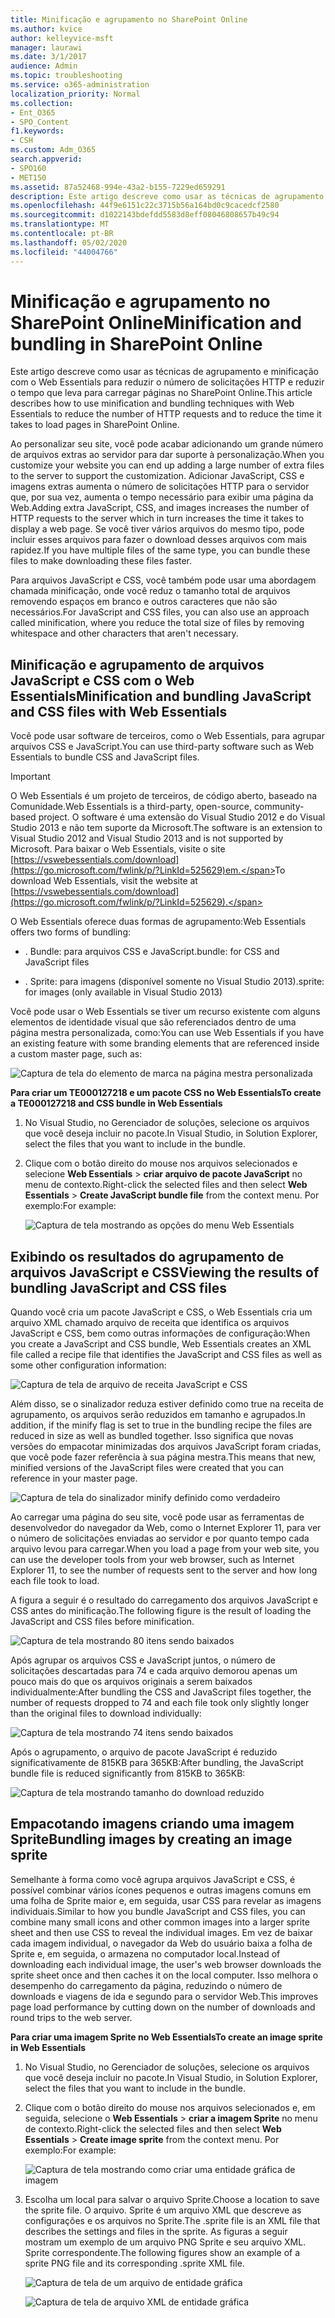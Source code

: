 ```yaml
---
title: Minificação e agrupamento no SharePoint Online
ms.author: kvice
author: kelleyvice-msft
manager: laurawi
ms.date: 3/1/2017
audience: Admin
ms.topic: troubleshooting
ms.service: o365-administration
localization_priority: Normal
ms.collection:
- Ent_O365
- SPO_Content
f1.keywords:
- CSH
ms.custom: Adm_O365
search.appverid:
- SPO160
- MET150
ms.assetid: 87a52468-994e-43a2-b155-7229ed659291
description: Este artigo descreve como usar as técnicas de agrupamento e minificação com o Web Essentials para reduzir o número de solicitações HTTP e reduzir o tempo que leva para carregar páginas no SharePoint Online.
ms.openlocfilehash: 44f9e6151c22c3715b56a164bd0c9cacedcf2580
ms.sourcegitcommit: d1022143bdefdd5583d8eff08046808657b49c94
ms.translationtype: MT
ms.contentlocale: pt-BR
ms.lasthandoff: 05/02/2020
ms.locfileid: "44004766"
---
```

# <a name="minification-and-bundling-in-sharepoint-online"></a><span data-ttu-id="f2fb6-103">Minificação e agrupamento no SharePoint Online</span><span class="sxs-lookup"><span data-stu-id="f2fb6-103">Minification and bundling in SharePoint Online</span></span>

<span data-ttu-id="f2fb6-104">Este artigo descreve como usar as técnicas de agrupamento e minificação com o Web Essentials para reduzir o número de solicitações HTTP e reduzir o tempo que leva para carregar páginas no SharePoint Online.</span><span class="sxs-lookup"><span data-stu-id="f2fb6-104">This article describes how to use minification and bundling techniques with Web Essentials to reduce the number of HTTP requests and to reduce the time it takes to load pages in SharePoint Online.</span></span>
  
<span data-ttu-id="f2fb6-105">Ao personalizar seu site, você pode acabar adicionando um grande número de arquivos extras ao servidor para dar suporte à personalização.</span><span class="sxs-lookup"><span data-stu-id="f2fb6-105">When you customize your website you can end up adding a large number of extra files to the server to support the customization.</span></span> <span data-ttu-id="f2fb6-106">Adicionar JavaScript, CSS e imagens extras aumenta o número de solicitações HTTP para o servidor que, por sua vez, aumenta o tempo necessário para exibir uma página da Web.</span><span class="sxs-lookup"><span data-stu-id="f2fb6-106">Adding extra JavaScript, CSS, and images increases the number of HTTP requests to the server which in turn increases the time it takes to display a web page.</span></span> <span data-ttu-id="f2fb6-107">Se você tiver vários arquivos do mesmo tipo, pode incluir esses arquivos para fazer o download desses arquivos com mais rapidez.</span><span class="sxs-lookup"><span data-stu-id="f2fb6-107">If you have multiple files of the same type, you can bundle these files to make downloading these files faster.</span></span>
  
<span data-ttu-id="f2fb6-108">Para arquivos JavaScript e CSS, você também pode usar uma abordagem chamada minificação, onde você reduz o tamanho total de arquivos removendo espaços em branco e outros caracteres que não são necessários.</span><span class="sxs-lookup"><span data-stu-id="f2fb6-108">For JavaScript and CSS files, you can also use an approach called minification, where you reduce the total size of files by removing whitespace and other characters that aren't necessary.</span></span>
  
## <a name="minification-and-bundling-javascript-and-css-files-with-web-essentials"></a><span data-ttu-id="f2fb6-109">Minificação e agrupamento de arquivos JavaScript e CSS com o Web Essentials</span><span class="sxs-lookup"><span data-stu-id="f2fb6-109">Minification and bundling JavaScript and CSS files with Web Essentials</span></span>

<span data-ttu-id="f2fb6-110">Você pode usar software de terceiros, como o Web Essentials, para agrupar arquivos CSS e JavaScript.</span><span class="sxs-lookup"><span data-stu-id="f2fb6-110">You can use third-party software such as Web Essentials to bundle CSS and JavaScript files.</span></span>
  
> [!IMPORTANT]
> <span data-ttu-id="f2fb6-111">O Web Essentials é um projeto de terceiros, de código aberto, baseado na Comunidade.</span><span class="sxs-lookup"><span data-stu-id="f2fb6-111">Web Essentials is a third-party, open-source, community-based project.</span></span> <span data-ttu-id="f2fb6-112">O software é uma extensão do Visual Studio 2012 e do Visual Studio 2013 e não tem suporte da Microsoft.</span><span class="sxs-lookup"><span data-stu-id="f2fb6-112">The software is an extension to Visual Studio 2012 and Visual Studio 2013 and is not supported by Microsoft.</span></span> <span data-ttu-id="f2fb6-113">Para baixar o Web Essentials, visite o site [https://vswebessentials.com/download](https://go.microsoft.com/fwlink/p/?LinkId=525629)em.</span><span class="sxs-lookup"><span data-stu-id="f2fb6-113">To download Web Essentials, visit the website at [https://vswebessentials.com/download](https://go.microsoft.com/fwlink/p/?LinkId=525629).</span></span> 
  
<span data-ttu-id="f2fb6-114">O Web Essentials oferece duas formas de agrupamento:</span><span class="sxs-lookup"><span data-stu-id="f2fb6-114">Web Essentials offers two forms of bundling:</span></span>
  
- <span data-ttu-id="f2fb6-115">. Bundle: para arquivos CSS e JavaScript</span><span class="sxs-lookup"><span data-stu-id="f2fb6-115">.bundle: for CSS and JavaScript files</span></span>
    
- <span data-ttu-id="f2fb6-116">. Sprite: para imagens (disponível somente no Visual Studio 2013)</span><span class="sxs-lookup"><span data-stu-id="f2fb6-116">.sprite: for images (only available in Visual Studio 2013)</span></span>
    
<span data-ttu-id="f2fb6-117">Você pode usar o Web Essentials se tiver um recurso existente com alguns elementos de identidade visual que são referenciados dentro de uma página mestra personalizada, como:</span><span class="sxs-lookup"><span data-stu-id="f2fb6-117">You can use Web Essentials if you have an existing feature with some branding elements that are referenced inside a custom master page, such as:</span></span>
  
![Captura de tela do elemento de marca na página mestra personalizada](media/3a6eba36-973d-482b-8556-a9394b8ba19f.png)
  
 <span data-ttu-id="f2fb6-119">**Para criar um TE000127218 e um pacote CSS no Web Essentials**</span><span class="sxs-lookup"><span data-stu-id="f2fb6-119">**To create a TE000127218 and CSS bundle in Web Essentials**</span></span>
  
1. <span data-ttu-id="f2fb6-120">No Visual Studio, no Gerenciador de soluções, selecione os arquivos que você deseja incluir no pacote.</span><span class="sxs-lookup"><span data-stu-id="f2fb6-120">In Visual Studio, in Solution Explorer, select the files that you want to include in the bundle.</span></span>
    
2. <span data-ttu-id="f2fb6-121">Clique com o botão direito do mouse nos arquivos selecionados e selecione **Web Essentials** \> **criar arquivo de pacote JavaScript** no menu de contexto.</span><span class="sxs-lookup"><span data-stu-id="f2fb6-121">Right-click the selected files and then select **Web Essentials** \> **Create JavaScript bundle file** from the context menu.</span></span> <span data-ttu-id="f2fb6-122">Por exemplo:</span><span class="sxs-lookup"><span data-stu-id="f2fb6-122">For example:</span></span> 
    
    ![Captura de tela mostrando as opções do menu Web Essentials](media/41aac84c-4538-4f78-b454-46e651f868a3.png)
  
## <a name="viewing-the-results-of-bundling-javascript-and-css-files"></a><span data-ttu-id="f2fb6-124">Exibindo os resultados do agrupamento de arquivos JavaScript e CSS</span><span class="sxs-lookup"><span data-stu-id="f2fb6-124">Viewing the results of bundling JavaScript and CSS files</span></span>

<span data-ttu-id="f2fb6-125">Quando você cria um pacote JavaScript e CSS, o Web Essentials cria um arquivo XML chamado arquivo de receita que identifica os arquivos JavaScript e CSS, bem como outras informações de configuração:</span><span class="sxs-lookup"><span data-stu-id="f2fb6-125">When you create a JavaScript and CSS bundle, Web Essentials creates an XML file called a recipe file that identifies the JavaScript and CSS files as well as some other configuration information:</span></span> 
  
![Captura de tela de arquivo de receita JavaScript e CSS](media/7ba891f8-52d8-467b-a0f6-b062dd1137a4.png)
  
<span data-ttu-id="f2fb6-127">Além disso, se o sinalizador reduza estiver definido como true na receita de agrupamento, os arquivos serão reduzidos em tamanho e agrupados.</span><span class="sxs-lookup"><span data-stu-id="f2fb6-127">In addition, if the minify flag is set to true in the bundling recipe the files are reduced in size as well as bundled together.</span></span> <span data-ttu-id="f2fb6-128">Isso significa que novas versões do empacotar minimizadas dos arquivos JavaScript foram criadas, que você pode fazer referência à sua página mestra.</span><span class="sxs-lookup"><span data-stu-id="f2fb6-128">This means that new, minified versions of the JavaScript files were created that you can reference in your master page.</span></span>
  
![Captura de tela do sinalizador minify definido como verdadeiro](media/50523af2-6412-4117-ac3d-5bd26f6d562e.png)
  
<span data-ttu-id="f2fb6-130">Ao carregar uma página do seu site, você pode usar as ferramentas de desenvolvedor do navegador da Web, como o Internet Explorer 11, para ver o número de solicitações enviadas ao servidor e por quanto tempo cada arquivo levou para carregar.</span><span class="sxs-lookup"><span data-stu-id="f2fb6-130">When you load a page from your web site, you can use the developer tools from your web browser, such as Internet Explorer 11, to see the number of requests sent to the server and how long each file took to load.</span></span>
  
<span data-ttu-id="f2fb6-131">A figura a seguir é o resultado do carregamento dos arquivos JavaScript e CSS antes do minificação.</span><span class="sxs-lookup"><span data-stu-id="f2fb6-131">The following figure is the result of loading the JavaScript and CSS files before minification.</span></span>
  
![Captura de tela mostrando 80 itens sendo baixados](media/e2df3912-1923-46e6-8cf2-3015a31554e1.png)
  
<span data-ttu-id="f2fb6-133">Após agrupar os arquivos CSS e JavaScript juntos, o número de solicitações descartadas para 74 e cada arquivo demorou apenas um pouco mais do que os arquivos originais a serem baixados individualmente:</span><span class="sxs-lookup"><span data-stu-id="f2fb6-133">After bundling the CSS and JavaScript files together, the number of requests dropped to 74 and each file took only slightly longer than the original files to download individually:</span></span>
  
![Captura de tela mostrando 74 itens sendo baixados](media/686c4387-70e8-4a74-9d45-059f33a91184.png)
  
<span data-ttu-id="f2fb6-135">Após o agrupamento, o arquivo de pacote JavaScript é reduzido significativamente de 815KB para 365KB:</span><span class="sxs-lookup"><span data-stu-id="f2fb6-135">After bundling, the JavaScript bundle file is reduced significantly from 815KB to 365KB:</span></span>
  
![Captura de tela mostrando tamanho do download reduzido](media/5e7dbd98-faff-4f68-b320-108fb252e395.png)
  
## <a name="bundling-images-by-creating-an-image-sprite"></a><span data-ttu-id="f2fb6-137">Empacotando imagens criando uma imagem Sprite</span><span class="sxs-lookup"><span data-stu-id="f2fb6-137">Bundling images by creating an image sprite</span></span>

<span data-ttu-id="f2fb6-138">Semelhante à forma como você agrupa arquivos JavaScript e CSS, é possível combinar vários ícones pequenos e outras imagens comuns em uma folha de Sprite maior e, em seguida, usar CSS para revelar as imagens individuais.</span><span class="sxs-lookup"><span data-stu-id="f2fb6-138">Similar to how you bundle JavaScript and CSS files, you can combine many small icons and other common images into a larger sprite sheet and then use CSS to reveal the individual images.</span></span> <span data-ttu-id="f2fb6-139">Em vez de baixar cada imagem individual, o navegador da Web do usuário baixa a folha de Sprite e, em seguida, o armazena no computador local.</span><span class="sxs-lookup"><span data-stu-id="f2fb6-139">Instead of downloading each individual image, the user's web browser downloads the sprite sheet once and then caches it on the local computer.</span></span> <span data-ttu-id="f2fb6-140">Isso melhora o desempenho do carregamento da página, reduzindo o número de downloads e viagens de ida e segundo para o servidor Web.</span><span class="sxs-lookup"><span data-stu-id="f2fb6-140">This improves page load performance by cutting down on the number of downloads and round trips to the web server.</span></span>
  
 <span data-ttu-id="f2fb6-141">**Para criar uma imagem Sprite no Web Essentials**</span><span class="sxs-lookup"><span data-stu-id="f2fb6-141">**To create an image sprite in Web Essentials**</span></span>
  
1. <span data-ttu-id="f2fb6-142">No Visual Studio, no Gerenciador de soluções, selecione os arquivos que você deseja incluir no pacote.</span><span class="sxs-lookup"><span data-stu-id="f2fb6-142">In Visual Studio, in Solution Explorer, select the files that you want to include in the bundle.</span></span>
    
2. <span data-ttu-id="f2fb6-143">Clique com o botão direito do mouse nos arquivos selecionados e, em seguida, selecione o **Web Essentials** \> **criar a imagem Sprite** no menu de contexto.</span><span class="sxs-lookup"><span data-stu-id="f2fb6-143">Right-click the selected files and then select **Web Essentials** \> **Create image sprite** from the context menu.</span></span> <span data-ttu-id="f2fb6-144">Por exemplo:</span><span class="sxs-lookup"><span data-stu-id="f2fb6-144">For example:</span></span> 
    
    ![Captura de tela mostrando como criar uma entidade gráfica de imagem](media/de0fe741-4ef7-4e3b-bafa-ef9f4822dac6.png)
  
3. <span data-ttu-id="f2fb6-146">Escolha um local para salvar o arquivo Sprite.</span><span class="sxs-lookup"><span data-stu-id="f2fb6-146">Choose a location to save the sprite file.</span></span> <span data-ttu-id="f2fb6-147">O arquivo. Sprite é um arquivo XML que descreve as configurações e os arquivos no Sprite.</span><span class="sxs-lookup"><span data-stu-id="f2fb6-147">The .sprite file is an XML file that describes the settings and files in the sprite.</span></span> <span data-ttu-id="f2fb6-148">As figuras a seguir mostram um exemplo de um arquivo PNG Sprite e seu arquivo XML. Sprite correspondente.</span><span class="sxs-lookup"><span data-stu-id="f2fb6-148">The following figures show an example of a sprite PNG file and its corresponding .sprite XML file.</span></span>
    
    ![Captura de tela de um arquivo de entidade gráfica](media/0876bb2a-d1b9-4169-8e95-9c290d628d90.png)
  
    ![Captura de tela de arquivo XML de entidade gráfica](media/d1f94776-280d-4d56-abb5-384f145d9989.png)
  

